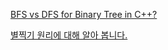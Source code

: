 
[BFS vs DFS for Binary Tree in C++?](https://www.tutorialspoint.com/bfs-vs-dfs-for-binary-tree-in-cplusplus)

[별찍기 원리에 대해 알아 봅니다.](https://wondangcom.com/558)

[]()

[]()

[]()

[]()

[]()

[]()

[]()

[]()

[]()

[]()
